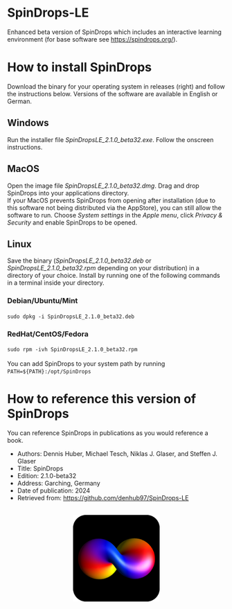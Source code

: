 # SpinDrops-LE
Enhanced beta version of SpinDrops which includes an interactive learning environment (for base software see https://spindrops.org/).

# How to install SpinDrops
Download the binary for your operating system in releases (right) and follow the instructions below. Versions of the software are available in English or German.
## Windows
Run the installer file *SpinDropsLE_2.1.0_beta32.exe*. Follow the onscreen instructions.
## MacOS
Open the image file *SpinDropsLE_2.1.0_beta32.dmg*. Drag and drop SpinDrops into your applications directory.<br>
If your MacOS prevents SpinDrops from opening after installation (due to this software not being distributed via the AppStore), you can still allow the software to run. Choose *System settings* in the *Apple menu*, click *Privacy & Security* and enable SpinDrops to be opened.
## Linux
Save the binary (*SpinDropsLE_2.1.0_beta32.deb* or *SpinDropsLE_2.1.0_beta32.rpm* depending on your distribution) in a directory of your choice. Install by running one of the following commands in a terminal inside your directory.
### Debian/Ubuntu/Mint
`sudo dpkg -i SpinDropsLE_2.1.0_beta32.deb`
### RedHat/CentOS/Fedora
`sudo rpm -ivh SpinDropsLE_2.1.0_beta32.rpm`<br><br>
You can add SpinDrops to your system path by running<br>
`PATH=${PATH}:/opt/SpinDrops`

# How to reference this version of SpinDrops
You can reference SpinDrops in publications as you would reference a book.
* Authors: Dennis Huber, Michael Tesch, Niklas J. Glaser, and Steffen J. Glaser
* Title: SpinDrops
* Edition: 2.1.0-beta32
* Address: Garching, Germany
* Date of publication: 2024
* Retrieved from: https://github.com/denhub97/SpinDrops-LE

<br>

<img src="SpinDropsIcon.png" style="width: 200px; height: 200px; display: block; float: none; margin-left: auto; margin-right: auto;">
